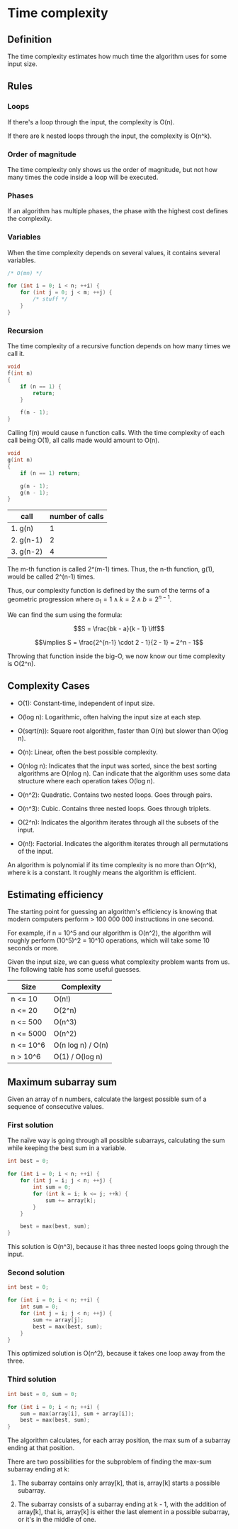 # Time complexity

## Definition

The time complexity estimates how much time the algorithm uses for some input
size.

## Rules

### Loops

If there's a loop through the input, the complexity is O(n).

If there are k nested loops through the input, the complexity is O(n\^k).

### Order of magnitude

The time complexity only shows us the order of magnitude, but not how many
times the code inside a loop will be executed.

### Phases

If an algorithm has multiple phases, the phase with the highest cost defines
the complexity.

### Variables

When the time complexity depends on several values, it contains several
variables.

```c
/* O(mn) */

for (int i = 0; i < n; ++i) {
	for (int j = 0; j < m; ++j) {
		/* stuff */
	}
}

```

### Recursion

The time complexity of a recursive function depends on how many times we call
it.

```c
void
f(int n)
{
	if (n == 1) {
		return;
	}

	f(n - 1);
}
```

Calling f(n) would cause n function calls. With the time complexity of each
call being O(1), all calls made would amount to O(n).


```c
void
g(int n)
{
	if (n == 1) return;

	g(n - 1);
	g(n - 1);
}
```

|   call    | number of calls |
| --------- | --------------- |
| 1. g(n)   | 1               |
| 2. g(n-1) | 2               |
| 3. g(n-2) | 4               |

The m-th function is called 2\^(m-1) times. Thus, the n-th function, g(1), would
be called 2\^(n-1) times.

Thus, our complexity function is defined by the sum of the terms of a geometric
progression where $a_1 = 1 \land k = 2 \land b = 2^{n-1}$.

We can find the sum using the formula:

$$S = \frac{bk - a}{k - 1} \iff$$

$$\implies S = \frac{2^{n-1} \cdot 2 - 1}{2 - 1} = 2^n - 1$$

Throwing that function inside the big-O, we now know our time complexity is
O(2^n).

## Complexity Cases

- O(1): Constant-time, independent of input size.

- O(log n): Logarithmic, often halving the input size at each step.

- O(sqrt(n)): Square root algorithm, faster than O(n) but slower than O(log n).

- O(n): Linear, often the best possible complexity.

- O(nlog n): Indicates that the input was sorted, since the best sorting
  algorithms are O(nlog n). Can indicate that the algorithm uses some data
  structure where each operation takes O(log n).

- O(n\^2): Quadratic. Contains two nested loops. Goes through pairs.

- O(n\^3): Cubic. Contains three nested loops. Goes through triplets.

- O(2\^n): Indicates the algorithm iterates through all the subsets of the
input.

- O(n!): Factorial. Indicates the algorithm iterates through all permutations
  of the input.

An algorithm is polynomial if its time complexity is no more than O(n\^k),
where k is a constant. It roughly means the algorithm is efficient.

## Estimating efficiency

The starting point for guessing an algorithm's efficiency is knowing that
modern computers perform > 100 000 000 instructions in one second.

For example, if n = 10\^5 and our algorithm is O(n\^2), the algorithm will
roughly perform (10\^5)\^2 = 10\^10 operations, which will take some 10 seconds
or more.

Given the input size, we can guess what complexity problem wants from us. The
following table has some useful guesses.

|     Size    |    Complexity     |
| ----------- | ----------------- |
| n <= 10     | O(n!)             |
| n <= 20     | O(2\^n)           |
| n <= 500    | O(n\^3)           |
| n <= 5000   | O(n\^2)           |
| n <= 10\^6  | O(n log n) / O(n) |
| n > 10\^6   | O(1) / O(log n)   |

## Maximum subarray sum

Given an array of n numbers, calculate the largest possible sum of a sequence
of consecutive values.

### First solution

The naïve way is going through all possible subarrays, calculating the sum
while keeping the best sum in a variable.

```c
int best = 0;

for (int i = 0; i < n; ++i) {
	for (int j = i; j < n; ++j) {
		int sum = 0;
		for (int k = i; k <= j; ++k) {
			sum += array[k];
		}
	}

	best = max(best, sum);
}
```

This solution is O(n\^3), because it has three nested loops going through the
input.

### Second solution

```c
int best = 0;

for (int i = 0; i < n; ++i) {
	int sum = 0;
	for (int j = i; j < n; ++j) {
		sum += array[j];
		best = max(best, sum);
	}
}
```

This optimized solution is O(n\^2), because it takes one loop away from the
three.

### Third solution

```c
int best = 0, sum = 0;

for (int i = 0; i < n; ++i) {
	sum = max(array[i], sum + array[i]);
	best = max(best, sum);
}
```

The algorithm calculates, for each array position, the max sum of a subarray
ending at that position.

There are two possibilities for the subproblem of finding the max-sum subarray
ending at k:

1. The subarray contains only array\[k\], that is, array\[k\] starts a possible
subarray.

2. The subarray consists of a subarray ending at k - 1, with the addition of
array\[k\], that is, array\[k\] is either the last element in a possible
subarray, or it's in the middle of one.
